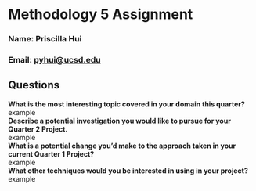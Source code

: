 # Methodology 5 Assignment
### Name: Priscilla Hui
### Email: pyhui@ucsd.edu

## Questions
**What is the most interesting topic covered in your domain this quarter?** <br>
  example <br>
**Describe a potential investigation you would like to pursue for your Quarter 2 Project.** <br>
  example <br>
**What is a potential change you’d make to the approach taken in your current Quarter 1 Project?** <br>
  example <br> 
**What other techniques would you be interested in using in your project?** <br>
  example <br>
